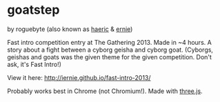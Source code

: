 goatstep
========

by roguebyte (also known as [haeric](https://github.com/haeric) & [ernie](https://github.com/iernie))

Fast intro competition entry at The Gathering 2013. Made in ~4 hours. A story about a fight between a cyborg geisha and cyborg goat. 
(Cyborgs, geishas and goats was the given theme for the given competition. Don't ask, it's Fast Intro!)

View it here: http://iernie.github.io/fast-intro-2013/

Probably works best in Chrome (not Chromium!). Made with [three.js](https://github.com/mrdoob/three.js/).
